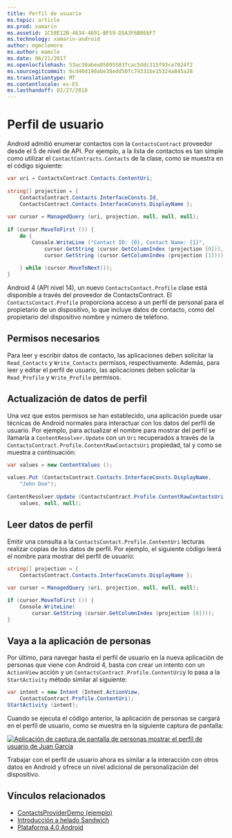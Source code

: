 ```yaml
---
title: Perfil de usuario
ms.topic: article
ms.prod: xamarin
ms.assetid: 1C58E12B-4634-4691-BF59-D5A3F6B0E6F7
ms.technology: xamarin-android
author: mgmclemore
ms.author: mamcle
ms.date: 06/21/2017
ms.openlocfilehash: 53ac30abea05095583fcac5ddc315f93ce7024f2
ms.sourcegitcommit: 6cd40d190abe38edd50fc74331be15324a845a28
ms.translationtype: MT
ms.contentlocale: es-ES
ms.lasthandoff: 02/27/2018
---
```

# <a name="user-profile"></a>Perfil de usuario

Android admitió enumerar contactos con la `ContactsContract` proveedor desde el 5 de nivel de API. Por ejemplo, a la lista de contactos es tan simple como utilizar el `ContactContracts.Contacts` de la clase, como se muestra en el código siguiente:

```csharp
var uri = ContactsContract.Contacts.ContentUri;
           
string[] projection = {
    ContactsContract.Contacts.InterfaceConsts.Id,
    ContactsContract.Contacts.InterfaceConsts.DisplayName };
           
var cursor = ManagedQuery (uri, projection, null, null, null);
           
if (cursor.MoveToFirst ()) {
    do {
        Console.WriteLine ("Contact ID: {0}, Contact Name: {1}",
            cursor.GetString (cursor.GetColumnIndex (projection [0])),
            cursor.GetString (cursor.GetColumnIndex (projection [1])));
                   
    } while (cursor.MoveToNext());
}
```

Android 4 (API nivel 14), un nuevo `ContactsContact.Profile` clase está disponible a través del proveedor de ContactsContract. El `ContactsContact.Profile` proporciona acceso a un perfil de personal para el propietario de un dispositivo, lo que incluye datos de contacto, como del propietario del dispositivo nombre y número de teléfono.

<a name="Required_Permissions" />

## <a name="required-permissions"></a>Permisos necesarios

Para leer y escribir datos de contacto, las aplicaciones deben solicitar la `Read_Contacts` y `Write_Contacts` permisos, respectivamente. Además, para leer y editar el perfil de usuario, las aplicaciones deben solicitar la `Read_Profile` y `Write_Profile` permisos.

<a name="Updating_Profile_Data" />

## <a name="updating-profile-data"></a>Actualización de datos de perfil

Una vez que estos permisos se han establecido, una aplicación puede usar técnicas de Android normales para interactuar con los datos del perfil de usuario. Por ejemplo, para actualizar el nombre para mostrar del perfil se llamaría a `ContentResolver.Update` con un `Uri` recuperados a través de la `ContactsContract.Profile.ContentRawContactsUri` propiedad, tal y como se muestra a continuación:

```csharp
var values = new ContentValues ();
          
values.Put (ContactsContract.Contacts.InterfaceConsts.DisplayName,
    "John Doe");
           
ContentResolver.Update (ContactsContract.Profile.ContentRawContactsUri,
    values, null, null);
```

<a name="Reading_Profile_Data" />

## <a name="reading-profile-data"></a>Leer datos de perfil

Emitir una consulta a la `ContactsContact.Profile.ContentUri` lecturas realizar copias de los datos de perfil. Por ejemplo, el siguiente código leerá el nombre para mostrar del perfil de usuario:

```csharp
string[] projection = {
    ContactsContract.Contacts.InterfaceConsts.DisplayName };
           
var cursor = ManagedQuery (uri, projection, null, null, null);

if (cursor.MoveToFirst ()) {
    Console.WriteLine(
        cursor.GetString (cursor.GetColumnIndex (projection [0])));
}
```

<a name="Navigating_to_the_People_App" />

## <a name="navigating-to-the-people-app"></a>Vaya a la aplicación de personas

Por último, para navegar hasta el perfil de usuario en la nueva aplicación de personas que viene con Android 4, basta con crear un intento con un `ActionView` acción y un `ContactsContract.Profile.ContentUri`y lo pasa a la `StartActivity` método similar al siguiente:

```csharp
var intent = new Intent (Intent.ActionView,
    ContactsContract.Profile.ContentUri);           
StartActivity (intent);
```

Cuando se ejecuta el código anterior, la aplicación de personas se cargará en el perfil de usuario, como se muestra en la siguiente captura de pantalla:

[![Aplicación de captura de pantalla de personas mostrar el perfil de usuario de Juan García](user-profile-images/15-people-app.png)](user-profile-images/15-people-app.png)

Trabajar con el perfil de usuario ahora es similar a la interacción con otros datos en Android y ofrece un nivel adicional de personalización del dispositivo.



## <a name="related-links"></a>Vínculos relacionados

- [ContactsProviderDemo (ejemplo)](https://developer.xamarin.com/samples/monodroid/ContactsProviderDemo/)
- [Introducción a helado Sandwich](http://www.android.com/about/ice-cream-sandwich/)
- [Plataforma 4.0 Android](http://developer.android.com/sdk/android-4.0.html)
